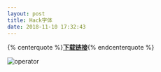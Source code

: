 ```yaml
---
layout: post
title: Hack字体
date: 2018-11-10 17:32:43
---
```


{% centerquote %}**[下载链接](http://public.woolson.cn/font/font_hack.zip)**{% endcenterquote %}

![operator](/images/hack.png)